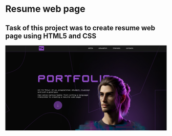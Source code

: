 # Resume web page 

## Task of this project was to create resume web page using HTML5 and CSS

![site screen](screen.png)